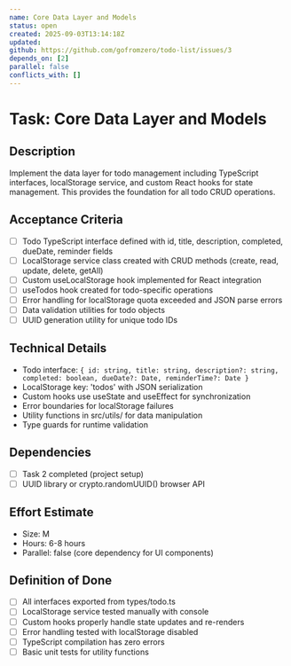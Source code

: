 ```yaml
---
name: Core Data Layer and Models
status: open
created: 2025-09-03T13:14:18Z
updated: 
github: https://github.com/gofromzero/todo-list/issues/3
depends_on: [2]
parallel: false
conflicts_with: []
---
```


# Task: Core Data Layer and Models

## Description
Implement the data layer for todo management including TypeScript interfaces, localStorage service, and custom React hooks for state management. This provides the foundation for all todo CRUD operations.

## Acceptance Criteria
- [ ] Todo TypeScript interface defined with id, title, description, completed, dueDate, reminder fields
- [ ] LocalStorage service class created with CRUD methods (create, read, update, delete, getAll)
- [ ] Custom useLocalStorage hook implemented for React integration
- [ ] useTodos hook created for todo-specific operations
- [ ] Error handling for localStorage quota exceeded and JSON parse errors
- [ ] Data validation utilities for todo objects
- [ ] UUID generation utility for unique todo IDs

## Technical Details
- Todo interface: `{ id: string, title: string, description?: string, completed: boolean, dueDate?: Date, reminderTime?: Date }`
- LocalStorage key: 'todos' with JSON serialization
- Custom hooks use useState and useEffect for synchronization
- Error boundaries for localStorage failures
- Utility functions in src/utils/ for data manipulation
- Type guards for runtime validation

## Dependencies
- [ ] Task 2 completed (project setup)
- [ ] UUID library or crypto.randomUUID() browser API

## Effort Estimate
- Size: M
- Hours: 6-8 hours
- Parallel: false (core dependency for UI components)

## Definition of Done
- [ ] All interfaces exported from types/todo.ts
- [ ] LocalStorage service tested manually with console
- [ ] Custom hooks properly handle state updates and re-renders
- [ ] Error handling tested with localStorage disabled
- [ ] TypeScript compilation has zero errors
- [ ] Basic unit tests for utility functions